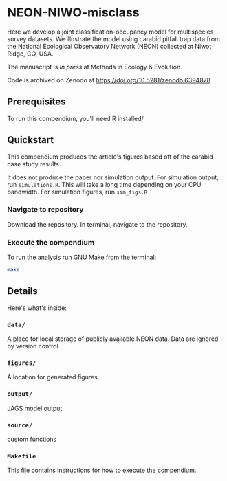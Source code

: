 # NEON-NIWO-misclass

Here we develop a joint classification-occupancy model for multispecies survey datasets. We illustrate the model using carabid pitfall trap data from the National Ecological Observatory Network (NEON) collected at Niwot Ridge, CO, USA.

The manuscript is *in press* at Methods in Ecology & Evolution.

Code is archived on Zenodo at https://doi.org/10.5281/zenodo.6394878

## Prerequisites

To run this compendium, you'll need R installed/

## Quickstart

This compendium produces the article's figures based off of the carabid case study results. 

It does not produce the paper nor simulation output. For simulation output, run ```simulations.R```. This will take a long time depending on your CPU bandwidth. For simulation figures, run ```sim_figs.R```

### Navigate to repository

Download the repository. In terminal, navigate to the repository.

### Execute the compendium

To run the analysis run GNU Make from the terminal:

```bash
make
```

## Details

Here's what's inside: 

### `data/`

A place for local storage of publicly available NEON data. Data are ignored by version control.

### `figures/` 

A location for generated figures. 

### `output/` 

JAGS model output

### `source/` 

custom functions

### `Makefile` 

This file contains instructions for how to execute the compendium. 

